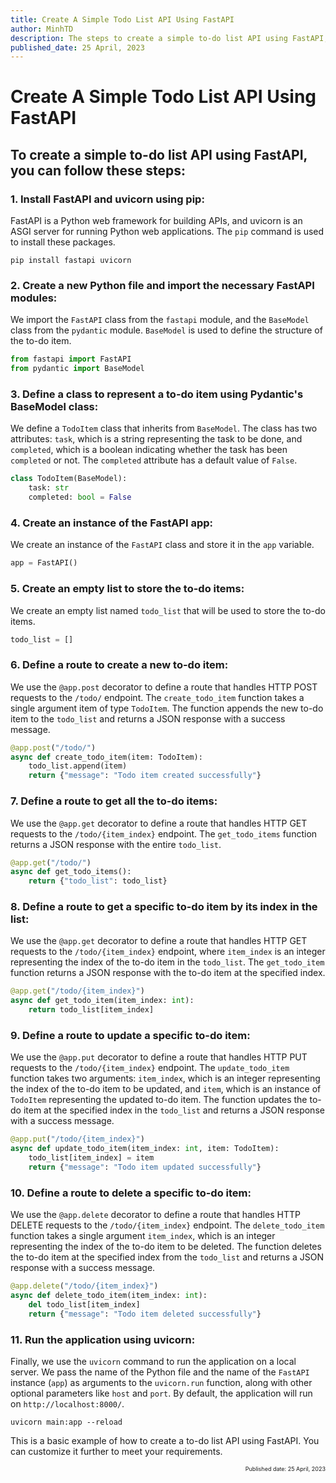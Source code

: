 ```yaml
---
title: Create A Simple Todo List API Using FastAPI
author: MinhTD
description: The steps to create a simple to-do list API using FastAPI, a Python framework for building APIs quickly and easily. It covers the installation of necessary packages, the creation of a FastAPI app, and the implementation of various API routes to handle HTTP requests such as creating, retrieving, updating, and deleting to-do items. The guideline also utilizes Pydantic, a library for data validation and serialization, to define the structure of the to-do item. This is a basic example that can be customized and extended to meet specific requirements.
published_date: 25 April, 2023 
---
```


# Create A Simple Todo List API Using FastAPI

## To create a simple to-do list API using FastAPI, you can follow these steps:

### 1. Install FastAPI and uvicorn using pip:
FastAPI is a Python web framework for building APIs, and uvicorn is an ASGI server for running Python web applications. The `pip` command is used to install these packages.
```
pip install fastapi uvicorn
```

### 2. Create a new Python file and import the necessary FastAPI modules:
We import the `FastAPI` class from the `fastapi` module, and the `BaseModel` class from the `pydantic` module. `BaseModel` is used to define the structure of the to-do item.

```python
from fastapi import FastAPI
from pydantic import BaseModel
```
### 3. Define a class to represent a to-do item using Pydantic's BaseModel class:
We define a `TodoItem` class that inherits from `BaseModel`. The class has two attributes: `task`, which is a string representing the task to be done, and `completed`, which is a boolean indicating whether the task has been `completed` or not. The `completed` attribute has a default value of `False`.
```python
class TodoItem(BaseModel):
    task: str
    completed: bool = False
```

### 4. Create an instance of the FastAPI app:
We create an instance of the `FastAPI` class and store it in the `app` variable.
```python
app = FastAPI()
```

### 5. Create an empty list to store the to-do items:
We create an empty list named `todo_list` that will be used to store the to-do items.
```python
todo_list = []
```

### 6. Define a route to create a new to-do item:
We use the `@app.post` decorator to define a route that handles HTTP POST requests to the `/todo/` endpoint. The `create_todo_item` function takes a single argument item of type `TodoItem`. The function appends the new to-do item to the `todo_list` and returns a JSON response with a success message.
```python
@app.post("/todo/")
async def create_todo_item(item: TodoItem):
    todo_list.append(item)
    return {"message": "Todo item created successfully"}
```

### 7. Define a route to get all the to-do items:
We use the `@app.get` decorator to define a route that handles HTTP GET requests to the `/todo/{item_index}` endpoint. The `get_todo_items` function returns a JSON response with the entire `todo_list`.
```python
@app.get("/todo/")
async def get_todo_items():
    return {"todo_list": todo_list}
```

### 8. Define a route to get a specific to-do item by its index in the list:
We use the `@app.get` decorator to define a route that handles HTTP GET requests to the `/todo/{item_index}` endpoint, where `item_index` is an integer representing the index of the to-do item in the `todo_list`. The `get_todo_item` function returns a JSON response with the to-do item at the specified index.
```python
@app.get("/todo/{item_index}")
async def get_todo_item(item_index: int):
    return todo_list[item_index]
```

### 9. Define a route to update a specific to-do item:
We use the `@app.put` decorator to define a route that handles HTTP PUT requests to the `/todo/{item_index}` endpoint. The `update_todo_item` function takes two arguments: `item_index`, which is an integer representing the index of the to-do item to be updated, and `item`, which is an instance of `TodoItem` representing the updated to-do item. The function updates the to-do item at the specified index in the `todo_list` and returns a JSON response with a success message.
```python
@app.put("/todo/{item_index}")
async def update_todo_item(item_index: int, item: TodoItem):
    todo_list[item_index] = item
    return {"message": "Todo item updated successfully"}
```

### 10. Define a route to delete a specific to-do item:
We use the `@app.delete` decorator to define a route that handles HTTP DELETE requests to the `/todo/{item_index}` endpoint. The `delete_todo_item` function takes a single argument `item_index`, which is an integer representing the index of the to-do item to be deleted. The function deletes the to-do item at the specified index from the `todo_list` and returns a JSON response with a success message.
```python
@app.delete("/todo/{item_index}")
async def delete_todo_item(item_index: int):
    del todo_list[item_index]
    return {"message": "Todo item deleted successfully"}
```

### 11. Run the application using uvicorn:
Finally, we use the `uvicorn` command to run the application on a local server. We pass the name of the Python file and the name of the `FastAPI` instance (`app`) as arguments to the `uvicorn.run` function, along with other optional parameters like `host` and `port`. By default, the application will run on `http://localhost:8000/`.
```
uvicorn main:app --reload
```

This is a basic example of how to create a to-do list API using FastAPI. You can customize it further to meet your requirements.


<div style="text-align: right; font-size: xx-small;"> Published date: 25 April, 2023 </div>